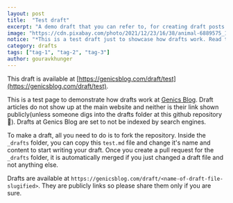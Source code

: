 ```yaml
---
layout: post
title:  "Test draft"
excerpt: "A demo draft that you can refer to, for creating draft posts at Genics Blog."
image: "https://cdn.pixabay.com/photo/2021/12/23/16/38/animal-6889575_1280.jpg"
notice: "*This is a test draft just to showcase how drafts work. Read the docs about drafts first.*"
category: drafts
tags: ["tag-1", "tag-2", "tag-3"]
author: gouravkhunger
---
```


This draft is available at [https://genicsblog.com/draft/test](https://genicsblog.com/draft/test).

This is a test page to demonstrate how drafts work at [Genics Blog](https://genicsblog.com). Draft articles do not show up at the main website and neither is their link shown publicly(unless someone digs into the drafts folder at this github repository :eyes:). Drafts at Genics Blog are set to not be indexed by search engines.

To make a draft, all you need to do is to fork the repository. Inside the `_drafts` folder, you can copy this `test.md` file and change it's name and content to start writing your draft. Once you create a pull request for the `_drafts` folder, it is automatically merged if you just changed a draft file and not anything else.

Drafts are available at `https://genicsblog.com/draft/<name-of-draft-file-slugified>`. They are publicly links so please share them only if you are sure.
